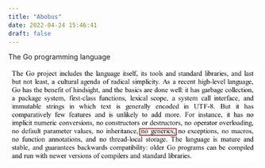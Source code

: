 ```yaml
---
title: "Abobus"
date: 2022-04-24 15:46:41
draft: false
---
```


The Go programming language

![](/img/vk/J4eYKwiX1z0.jpg)
